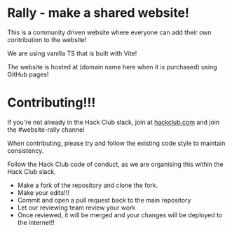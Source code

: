 # Rally - make a shared website!

This is a community driven website where everyone can add their own contribution to the website!

We are using vanilla TS that is built with Vite!

The website is hosted at (domain name here when it is purchased) using GitHub pages!

# Contributing!!!

If you're not already in the Hack Club slack, join at [hackclub.com](https://hackclub.com) and join the #website-rally channel

When contributing, please try and follow the existing code style to maintain consistency.

Follow the Hack Club code of conduct, as we are organising this within the Hack Club slack.

- Make a fork of the repository and clone the fork.
- Make your edits!!!
- Commit and open a pull request back to the main repository
- Let our reviewing team review your work
- Once reviewed, it will be merged and your changes will be deployed to the internet!!
